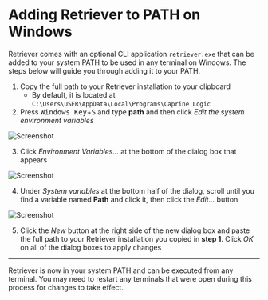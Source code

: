 # Adding Retriever to PATH on Windows

Retriever comes with an optional CLI application `retriever.exe` that can be added to your system PATH to be used in any terminal on Windows. The steps below will guide you through adding it to your PATH.

1. Copy the full path to your Retriever installation to your clipboard
   - By default, it is located at `C:\Users\USER\AppData\Local\Programs\Caprine Logic`
2. Press <kbd>Windows Key</kbd>+<kbd>S</kbd> and type **path** and then click _Edit the system environment variables_

![Screenshot](https://i.imgur.com/T5TdbMp.png)

3. Click _Environment Variables..._ at the bottom of the dialog box that appears

![Screenshot](https://i.imgur.com/C8o9rNU.png)

4. Under _System variables_ at the bottom half of the dialog, scroll until you find a variable named **Path** and click it, then click the _Edit..._ button

![Screenshot](https://i.imgur.com/UtVVSAj.png)

5. Click the _New_ button at the right side of the new dialog box and paste the full path to your Retriever installation you copied in **step 1**. Click _OK_ on all of the dialog boxes to apply changes

---

Retriever is now in your system PATH and can be executed from any terminal. You may need to restart any terminals that were open during this process for changes to take effect.
